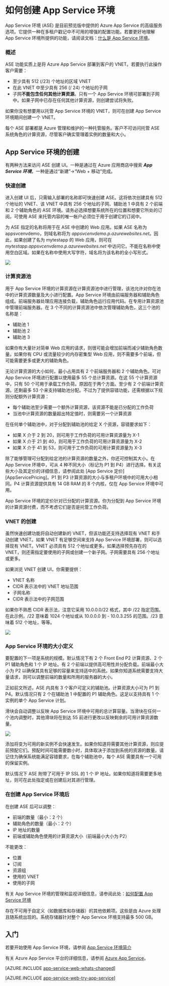 <properties 
	pageTitle="如何创建 App Service 环境" 
	description="App Service 环境的创建流描述" 
	services="app-service\web" 
	documentationCenter="" 
	authors="ccompy" 
	manager="stefsch" 
	editor=""/>

<tags 
	ms.service="app-service-web" 
	ms.date="04/27/2015" 
	wacn.date="11/27/2015"/>

# 如何创建 App Service 环境 #

App Service 环境 (ASE) 是目前预览版中提供的 Azure App Service 的高级服务选项。它提供一种在多租户戳记中不可用的增强的配置功能。若要更好地理解 App Service 环境所提供的功能，请阅读文档：[什么是 App Service 环境][WhatisASE]。

### 概述 ###

ASE 功能实质上是将 Azure App Service 部署到客户的 VNET。若要执行此操作客户需要：

- 至少具有 512 (/23) 个地址的区域 VNET
- 在此 VNET 中至少具有 256 (/ 24) 个地址的子网
- 子网**不能包含任何其他计算资源**。只有一个 App Service 环境可部署到子网中。如果子网中已存在任何其他计算资源，则创建尝试将失败。

如果你没有想要用以托管 App Service 环境的 VNET，则可在创建 App Service 环境期间创建一个 VNET。

每个 ASE 部署都是 Azure 管理和维护的一种托管服务。客户不可访问托管 ASE 系统角色的计算资源，尽管客户确实管理着实例的数量和大小。

## App Service 环境的创建 ##

有两种方法来访问 ASE 创建 UI。一种是通过在 Azure 应用商店中搜索 ***App Service 环境***，一种是通过“新建”->“Web + 移动”完成。

### 快速创建 ###
进入创建 UI 后，只需输入部署的名称即可快速创建 ASE。这将依次创建具有 512 个地址的 VNET、该 VNET 中具有 256 个地址的子网、辅助池 1 中具有 2 个前端和 2 个辅助角色的 ASE 环境。请务必选择想要系统所在的位置和想要它所处的订阅。可使用 ASE 来托管内容的唯一帐户必须位于用于创建它的订阅中。

为 ASE 指定的名称将用于在 ASE 中创建的 Web 应用。如果 ASE 名称为 appsvcenvdemo，则域名称将为 *appsvcenvdemo.p.azurewebsites.net*。因此，如果创建了名为 mytestapp 的 Web 应用，则可在 *mytestapp.appsvcenvdemo.p.azurewebsites.net* 中访问它。不能在名称中使用空白区域。如果在名称中使用大写字符，域名将为该名称的全小写形式。


![][1]

### 计算资源池 ###

用于 App Service 环境的计算资源在计算资源池中进行管理，该池允许对你在池中的计算资源数量及大小进行配置。App Service 环境由前端服务器和辅助角色组成。前端服务器处理应用连接负载，辅助角色运行应用代码。在专用计算资源池中管理前端服务器。在 3 个不同的计算资源池中依次管理辅助角色，这三个池的名称是：

- 辅助池 1
- 辅助池 2
- 辅助池 3

如果你有大量针对简单 Web 应用的请求，则很可能会增加前端而减少辅助角色数量。如果你有 CPU 或流量较少的内存密集型 Web 应用，则不需要多个前端，但可能需要更多或更大的辅助角色。

无论计算资源的大小如何，最小占用具有 2 个前端服务器和 2 个辅助角色。可对 App Service 环境进行配置以使用最多 55 个总计算资源。在这 55 个计算资源中，只有 50 个可用于承载工作负荷。原因在于两个方面。至少有 2 个前端计算资源。还剩最多 53 个来支持辅助池分配。不过为了提供容错功能，还需根据以下规则分配额外计算资源：

- 每个辅助池至少需要一个额外计算资源，该资源不能是已分配的工作负荷
- 当池中计算资源的数量超出特定值时，则需要另一个计算资源

在任何单个辅助池中，对于分配到辅助池的给定 X 个资源，容错要求如下：

- 如果 X 介于 2 到 20，则可用于工作负荷的可用计算资源量为 X-1
- 如果 X 介于 21 到 40，则可用于工作负荷的可用计算资源量为 X-2
- 如果 X 介于 41 到 53，则可用于工作负荷的可用计算资源量为 X-3

除了能够管理可分配到给定池的计算资源的数量之外，你还可控制其大小。在 App Service 环境中，可从 4 种不同大小（标记为 P1 到 P4）进行选择。有关这些大小及其定价的详细信息，请参阅此处 [App Service 定价][AppServicePricing]。P1 到 P3 计算资源的大小与多租户环境中的可用大小相同。P4 计算资源提供具有 14 GB RAM 的 8 个内核，仅在 App Service 环境中可用。

App Service 环境的定价针对已分配的计算资源。你为分配到 App Service 环境的计算资源付费，而不考虑它们是否是托管工作负荷。



### VNET 的创建 ###
虽然快速创建功能将自动创建新的 VNET，但该功能还支持选择现有 VNET 和手动创建 VNET。如果 VNET 有足够空间来支持 App Service 环境部署，则可以选择现有 VNET。VNET 必须具有 512 个地址或更多。如果选择预先存在的 VNET，则还需指定要使用的子网或创建一个新子网。子网需要具有 256 个地址或更多。

如果浏览 VNET 创建 UI，你需要提供：

- VNET 名称
- CIDR 表示法中的 VNET 地址范围
- 子网名称
- CIDR 表示法中的子网范围

如果你不熟悉 CIDR 表示法，注意它采用 10.0.0.0/22 格式，其中 /22 指定范围。在此示例，/22 意味着 1024 个地址或从 10.0.0.0 到 - 10.0.3.255 的范围。/23 意味着 512 个地址，等等。

![][2]

### App Service 环境的大小定义 ###

要配置的下一项是系统的规模。默认情况下有 2 个 Front End P2 计算资源、2 个 P1 辅助角色和 1 个 IP 地址。有 2 个前端以提供高可用性并分配负载。前端最小大小为 P2 以确保其具有足够的容量来支持适中的系统。如果你知道系统需要支持大量请求，则可以调整前端的数量和所用的服务器的大小。

正如前文所述，ASE 内具有 3 个客户可定义的辅助池。计算资源大小可为 P1 到 P4。默认情况只有 2 个在辅助池 1 中配置的 P1 辅助角色。这足以支持具有 1 个实例的单个 App Service 计划。

滑块会自动调整以反映 App Service 环境中可用的总计算容量。当滑块在任何一个池内调整时，其他滑块将在到达 55 前进行更改以反映剩余的可用计算资源数量。
 
![][3]

添加将变为可用的新实例不会快速发生。如果你知道将需要其他计算资源，则应提前预配它们。预配时间可能需要数小时，具体取决于添加到系统的资源的数量。请记住为确保系统能满足容错要求，在每个辅助池中，每个 ASE 需要具有一个可用的保留实例。

默认情况下 ASE 附带了可用于 IP SSL 的 1 个 IP 地址。如果你知道将需要更多地址，则可在此处指定或在创建后对其进行管理。
  
### 在创建 App Service 环境后 ###

在创建 ASE 后可以调整：

- 前端的数量（最小：2 个）
- 辅助角色的数量（最小：2 个）
- IP 地址的数量
- 前端或辅助角色使用的计算资源大小（前端最小大小为 P2）

不能更改：

- 位置
- 订阅
- 资源组
- 使用的 VNET
- 使用的子网

有关 App Service 环境的管理和监视详细信息，请参阅此处：[如何配置 App Service 环境][ASEConfig]

存在不可用于自定义（如数据库和存储器）的其他依赖项。这些是由 Azure 处理且随系统出现的。系统存储器针对整个 App Service 环境支持最多 500 GB。


## 入门

若要开始使用 App Service 环境，请参阅 [App Service 环境简介][WhatisASE]

有关 Azure App Service 平台的详细信息，请参阅 [Azure App Service][AzureAppService]。

[AZURE.INCLUDE [app-service-web-whats-changed](../includes/app-service-web-whats-changed.md)]

[AZURE.INCLUDE [app-service-web-try-app-service](../includes/app-service-web-try-app-service.md)]
 

<!--Image references-->
[1]: ./media/app-service-web-how-to-create-an-app-service-environment/createaseblade.png
[2]: ./media/app-service-web-how-to-create-an-app-service-environment/createasenetwork.png
[3]: ./media/app-service-web-how-to-create-an-app-service-environment/createasescale.png

<!--Links-->
[WhatisASE]: /documentation/articles/app-service-app-service-environment-intro
[ASEConfig]: /documentation/articles/app-service-web-configure-an-app-service-environment
[AzureAppService]: /documentation/services/web-sites

<!---HONumber=67-->